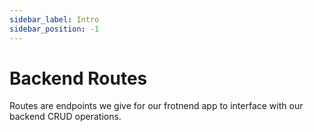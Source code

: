```yaml
---
sidebar_label: Intro
sidebar_position: -1
---
```


# Backend Routes

Routes are endpoints we give for our frotnend app to interface with our backend CRUD operations.
